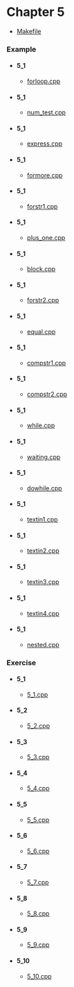 # Chapter 5

* [Makefile](Makefile)

### Example
* #### 5_1
    * [forloop.cpp](forloop.cpp)
* #### 5_1
    * [num_test.cpp](num_test.cpp)
* #### 5_1
    * [express.cpp](express.cpp)
* #### 5_1
    * [formore.cpp](formore.cpp)
* #### 5_1
    * [forstr1.cpp](forstr1.cpp)
* #### 5_1
    * [plus_one.cpp](plus_one.cpp)
* #### 5_1
    * [block.cpp](block.cpp)
* #### 5_1
    * [forstr2.cpp](forstr2.cpp)
* #### 5_1
    * [equal.cpp](equal.cpp)
* #### 5_1
    * [compstr1.cpp](compstr1.cpp)
* #### 5_1
    * [compstr2.cpp](compstr2.cpp)
* #### 5_1
    * [while.cpp](while.cpp)
* #### 5_1
    * [waiting.cpp](waiting.cpp)
* #### 5_1
    * [dowhile.cpp](dowhile.cpp)
* #### 5_1
    * [textin1.cpp](textin1.cpp)
* #### 5_1
    * [textin2.cpp](textin2.cpp)
* #### 5_1
    * [textin3.cpp](textin3.cpp)
* #### 5_1
    * [textin4.cpp](textin4.cpp)
* #### 5_1
    * [nested.cpp](nested.cpp)

### Exercise
* #### 5_1
    * [5_1.cpp](5_1.cpp)
* #### 5_2
    * [5_2.cpp](5_2.cpp)
* #### 5_3
    * [5_3.cpp](5_3.cpp)
* #### 5_4
    * [5_4.cpp](5_4.cpp)
* #### 5_5
    * [5_5.cpp](5_5.cpp)
* #### 5_6
    * [5_6.cpp](5_6.cpp)
* #### 5_7
    * [5_7.cpp](5_7.cpp)
* #### 5_8
    * [5_8.cpp](5_8.cpp)
* #### 5_9
    * [5_9.cpp](5_9.cpp)
* #### 5_10
    * [5_10.cpp](5_10.cpp)
